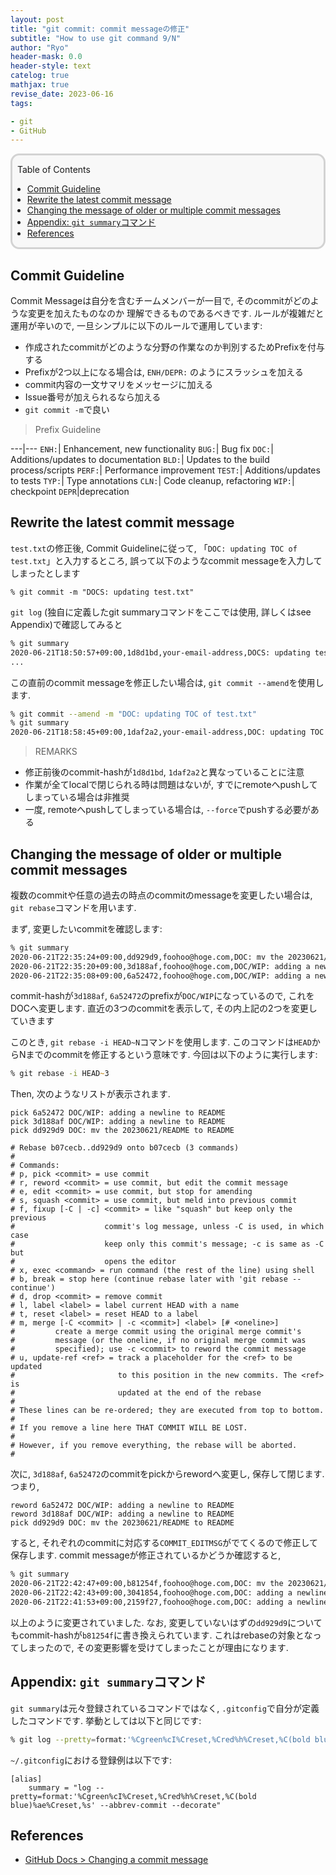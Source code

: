 ```yaml
---
layout: post
title: "git commit: commit messageの修正"
subtitle: "How to use git command 9/N"
author: "Ryo"
header-mask: 0.0
header-style: text
catelog: true
mathjax: true
revise_date: 2023-06-16
tags:

- git
- GitHub
---
```


<div style='border-radius: 1em; border-style:solid; border-color:#D3D3D3; background-color:#F8F8F8'>

<p class="h4">&nbsp;&nbsp;Table of Contents</p>

<!-- START doctoc generated TOC please keep comment here to allow auto update -->
<!-- DON'T EDIT THIS SECTION, INSTEAD RE-RUN doctoc TO UPDATE -->

- [Commit Guideline](#commit-guideline)
- [Rewrite the latest commit message](#rewrite-the-latest-commit-message)
- [Changing the message of older or multiple commit messages](#changing-the-message-of-older-or-multiple-commit-messages)
- [Appendix: `git summary`コマンド](#appendix-git-summary%E3%82%B3%E3%83%9E%E3%83%B3%E3%83%89)
- [References](#references)

<!-- END doctoc generated TOC please keep comment here to allow auto update -->


</div>

## Commit Guideline

Commit Messageは自分を含むチームメンバーが一目で, そのcommitがどのような変更を加えたものなのか
理解できるものであるべきです. ルールが複雑だと運用が辛いので, 一旦シンプルに以下のルールで運用しています:

- 作成されたcommitがどのような分野の作業なのか判別するためPrefixを付与する
- Prefixが2つ以上になる場合は, `ENH/DEPR:` のようにスラッシュを加える
- commit内容の一文サマリをメッセージに加える
- Issue番号が加えられるなら加える
- `git commit -m`で良い

> Prefix Guideline

---|---
`ENH:`| Enhancement, new functionality
`BUG:`| Bug fix
`DOC:`| Additions/updates to documentation
`BLD:`| Updates to the build process/scripts
`PERF:`| Performance improvement
`TEST:`| Additions/updates to tests
`TYP:`| Type annotations
`CLN:`| Code cleanup, refactoring
`WIP:`| checkpoint
`DEPR`|deprecation

## Rewrite the latest commit message

`test.txt`の修正後, Commit Guidelineに従って, 「`DOC: updating TOC of test.txt`」と入力するところ,
誤って以下のようなcommit messageを入力してしまったとします

```
% git commit -m "DOCS: updating test.txt" 
```

`git log` (独自に定義したgit summaryコマンドをここでは使用, 詳しくはsee Appendix)で確認してみると

```zsh
% git summary
2020-06-21T18:50:57+09:00,1d8d1bd,your-email-address,DOCS: updating test.txt
...
```

この直前のcommit messageを修正したい場合は, `git commit --amend`を使用します.

```zsh
% git commit --amend -m "DOC: updating TOC of test.txt"
% git summary
2020-06-21T18:58:45+09:00,1daf2a2,your-email-address,DOC: updating TOC of test.txt
```

> REMARKS

- 修正前後のcommit-hashが`1d8d1bd`, `1daf2a2`と異なっていることに注意
- 作業が全てlocalで閉じられる時は問題はないが, すでにremoteへpushしてしまっている場合は非推奨
- 一度, remoteへpushしてしまっている場合は, `--force`でpushする必要がある

## Changing the message of older or multiple commit messages

複数のcommitや任意の過去の時点のcommitのmessageを変更したい場合は, `git rebase`コマンドを用います.

まず, 変更したいcommitを確認します:

```zsh
% git summary
2020-06-21T22:35:24+09:00,dd929d9,foohoo@hoge.com,DOC: mv the 20230621/README to README
2020-06-21T22:35:20+09:00,3d188af,foohoo@hoge.com,DOC/WIP: adding a newline to README
2020-06-21T22:35:08+09:00,6a52472,foohoo@hoge.com,DOC/WIP: adding a newline to README
```

commit-hashが`3d188af`, `6a52472`のprefixが`DOC/WIP`になっているので, これをDOCへ変更します.
直近の3つのcommitを表示して, その内上記の2つを変更していきます

このとき, `git rebase -i HEAD~N`コマンドを使用します.
このコマンドは`HEAD`からNまでのcommitを修正するという意味です. 今回は以下のように実行します:


```zsh
% git rebase -i HEAD~3
```

Then, 次のようなリストが表示されます.

```
pick 6a52472 DOC/WIP: adding a newline to README
pick 3d188af DOC/WIP: adding a newline to README
pick dd929d9 DOC: mv the 20230621/README to README

# Rebase b07cecb..dd929d9 onto b07cecb (3 commands)
#
# Commands:
# p, pick <commit> = use commit
# r, reword <commit> = use commit, but edit the commit message
# e, edit <commit> = use commit, but stop for amending
# s, squash <commit> = use commit, but meld into previous commit
# f, fixup [-C | -c] <commit> = like "squash" but keep only the previous
#                    commit's log message, unless -C is used, in which case
#                    keep only this commit's message; -c is same as -C but
#                    opens the editor
# x, exec <command> = run command (the rest of the line) using shell
# b, break = stop here (continue rebase later with 'git rebase --continue')
# d, drop <commit> = remove commit
# l, label <label> = label current HEAD with a name
# t, reset <label> = reset HEAD to a label
# m, merge [-C <commit> | -c <commit>] <label> [# <oneline>]
#         create a merge commit using the original merge commit's
#         message (or the oneline, if no original merge commit was
#         specified); use -c <commit> to reword the commit message
# u, update-ref <ref> = track a placeholder for the <ref> to be updated
#                       to this position in the new commits. The <ref> is
#                       updated at the end of the rebase
#
# These lines can be re-ordered; they are executed from top to bottom.
#
# If you remove a line here THAT COMMIT WILL BE LOST.
#
# However, if you remove everything, the rebase will be aborted.
#
```

次に, `3d188af`, `6a52472`のcommitをpickからrewordへ変更し, 保存して閉じます. つまり,

```
reword 6a52472 DOC/WIP: adding a newline to README
reword 3d188af DOC/WIP: adding a newline to README
pick dd929d9 DOC: mv the 20230621/README to README
```

すると, それぞれのcommitに対応する`COMMIT_EDITMSG`がでてくるので修正して保存します.
commit messageが修正されているかどうか確認すると,

```zsh
% git summary
2020-06-21T22:42:47+09:00,b81254f,foohoo@hoge.com,DOC: mv the 20230621/README to README
2020-06-21T22:42:43+09:00,3041854,foohoo@hoge.com,DOC: adding a newline to README
2020-06-21T22:41:53+09:00,2159f27,foohoo@hoge.com,DOC: adding a newline to README
```

以上のように変更されていました.
なお, 変更していないはずの`dd929d9`についてもcommit-hashが`b81254f`に書き換えられています.
これはrebaseの対象となってしまったので, その変更影響を受けてしまったことが理由になります.

## Appendix: `git summary`コマンド

`git summary`は元々登録されているコマンドではなく, `.gitconfig`で自分が定義したコマンドです.
挙動としては以下と同じです:

```zsh
% git log --pretty=format:'%Cgreen%cI%Creset,%Cred%h%Creset,%C(bold blue)%ae%Creset,%s' --abbrev-commit --decorate
```

`~/.gitconfig`における登録例は以下です:

```config
[alias]
	summary = "log --pretty=format:'%Cgreen%cI%Creset,%Cred%h%Creset,%C(bold blue)%ae%Creset,%s' --abbrev-commit --decorate"
```



## References

- [GitHub Docs > Changing a commit message](https://docs.github.com/en/pull-requests/committing-changes-to-your-project/creating-and-editing-commits/changing-a-commit-message)